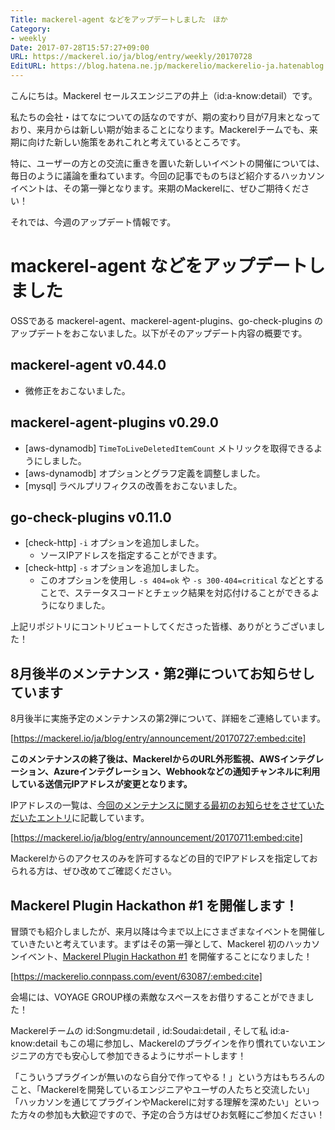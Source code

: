 ```yaml
---
Title: mackerel-agent などをアップデートしました　ほか
Category:
- weekly
Date: 2017-07-28T15:57:27+09:00
URL: https://mackerel.io/ja/blog/entry/weekly/20170728
EditURL: https://blog.hatena.ne.jp/mackerelio/mackerelio-ja.hatenablog.mackerel.io/atom/entry/8599973812283355992
---
```


こんにちは。Mackerel セールスエンジニアの井上（id:a-know:detail）です。

私たちの会社・はてなについての話なのですが、期の変わり目が7月末となっており、来月からは新しい期が始まることになります。Mackerelチームでも、来期に向けた新しい施策をあれこれと考えているところです。

特に、ユーザーの方との交流に重きを置いた新しいイベントの開催については、毎日のように議論を重ねています。今回の記事でものちほど紹介するハッカソンイベントは、その第一弾となります。来期のMackerelに、ぜひご期待ください！


それでは、今週のアップデート情報です。


# mackerel-agent などをアップデートしました
OSSである mackerel-agent、mackerel-agent-plugins、go-check-plugins のアップデートをおこないました。以下がそのアップデート内容の概要です。

## mackerel-agent v0.44.0
- 微修正をおこないました。

## mackerel-agent-plugins v0.29.0
- [aws-dynamodb] `TimeToLiveDeletedItemCount` メトリックを取得できるようにしました。
- [aws-dynamodb] オプションとグラフ定義を調整しました。
- [mysql] ラベルプリフィクスの改善をおこないました。

## go-check-plugins v0.11.0
- [check-http] `-i` オプションを追加しました。
    - ソースIPアドレスを指定することができます。
- [check-http] `-s` オプションを追加しました。
    - このオプションを使用し `-s 404=ok` や `-s 300-404=critical` などとすることで、ステータスコードとチェック結果を対応付けることができるようになりました。



上記リポジトリにコントリビュートしてくださった皆様、ありがとうございました！


## 8月後半のメンテナンス・第2弾についてお知らせしています
8月後半に実施予定のメンテナンスの第2弾について、詳細をご連絡しています。


[https://mackerel.io/ja/blog/entry/announcement/20170727:embed:cite]



**このメンテナンスの終了後は、MackerelからのURL外形監視、AWSインテグレーション、Azureインテグレーション、Webhookなどの通知チャンネルに利用している送信元IPアドレスが変更となります。**

IPアドレスの一覧は、[今回のメンテナンスに関する最初のお知らせをさせていただいたエントリ](https://mackerel.io/ja/blog/entry/announcement/20170711)に記載しています。



[https://mackerel.io/ja/blog/entry/announcement/20170711:embed:cite]



Mackerelからのアクセスのみを許可するなどの目的でIPアドレスを指定しておられる方は、ぜひ改めてご確認ください。


## Mackerel Plugin Hackathon #1 を開催します！
冒頭でも紹介しましたが、来月以降は今まで以上にさまざまなイベントを開催していきたいと考えています。まずはその第一弾として、Mackerel 初のハッカソンイベント、[Mackerel Plugin Hackathon #1](https://mackerelio.connpass.com/event/63087/) を開催することになりました！


[https://mackerelio.connpass.com/event/63087/:embed:cite]



会場には、VOYAGE GROUP様の素敵なスペースをお借りすることができました！


Mackerelチームの id:Songmu:detail , id:Soudai:detail , そして私 id:a-know:detail もこの場に参加し、Mackerelのプラグインを作り慣れていないエンジニアの方でも安心して参加できるようにサポートします！

「こういうプラグインが無いのなら自分で作ってやる！」という方はもちろんのこと、「Mackerelを開発しているエンジニアやユーザの人たちと交流したい」「ハッカソンを通じてプラグインやMackerelに対する理解を深めたい」といった方々の参加も大歓迎ですので、予定の合う方はぜひお気軽にご参加ください！

